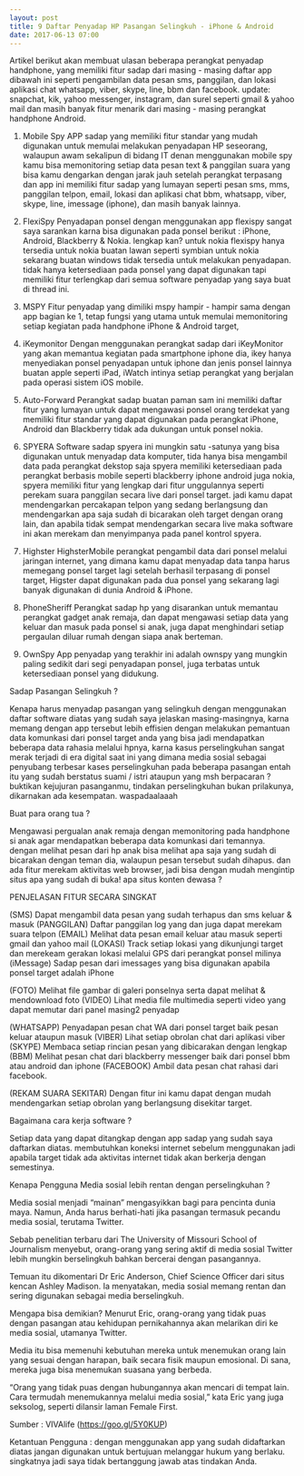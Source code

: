 ```yaml
---
layout: post
title: 9 Daftar Penyadap HP Pasangan Selingkuh - iPhone & Android
date: 2017-06-13 07:00
---
```



Artikel berikut akan membuat ulasan beberapa perangkat penyadap handphone, yang memiliki fitur sadap dari masing - masing daftar app dibawah ini seperti pengambilan data
pesan sms, panggilan, dan lokasi aplikasi chat whatsapp, viber, skype, line, bbm dan facebook. update: snapchat, kik, yahoo messenger, instagram, dan surel seperti
gmail & yahoo mail dan masih banyak fitur menarik dari masing - masing perangkat handphone Android.



1. Mobile Spy
APP sadap yang memiliki fitur standar yang mudah digunakan untuk memulai melakukan penyadapan HP seseorang, walaupun awam sekalipun di bidang IT 
denan menggunakan mobile spy kamu bisa memonitoring setiap data pesan text & panggilan suara yang bisa kamu dengarkan dengan jarak jauh setelah perangkat terpasang
dan app ini memiliki fitur sadap yang lumayan seperti pesan sms, mms, panggilan telpon, email, lokasi dan aplikasi chat bbm, whatsapp, viber, skype, line, imessage (iphone),
dan masih banyak lainnya.


2. FlexiSpy
Penyadapan ponsel dengan menggunakan app flexispy sangat saya sarankan karna bisa digunakan pada ponsel berikut : iPhone, Android, Blackberry & Nokia. lengkap kan?
untuk nokia flexispy hanya tersedia untuk nokia buatan lawan seperti symbian untuk nokia sekarang buatan windows tidak tersedia untuk melakukan penyadapan.
tidak hanya ketersediaan pada ponsel yang dapat digunakan tapi memiliki fitur terlengkap dari semua software penyadap yang saya buat di thread ini.


3. MSPY
Fitur penyadap yang dimiliki mspy hampir - hampir sama dengan app bagian ke 1, tetap fungsi yang utama untuk memulai memonitoring setiap kegiatan pada handphone
iPhone & Android target, 

4. iKeymonitor
Dengan menggunakan perangkat sadap dari iKeyMonitor yang akan memantua kegiatan pada smartphone iphone dia, ikey hanya menyediakan ponsel penyadapan untuk iphone
dan jenis ponsel lainnya buatan apple seperti iPad, iWatch intinya setiap perangkat yang berjalan pada operasi sistem iOS mobile.


5. Auto-Forward
Perangkat sadap buatan paman sam ini memiliki daftar fitur yang lumayan untuk dapat mengawasi ponsel orang terdekat yang memiliki fitur standar yang dapat digunakan
pada perangkat iPhone, Android dan Blackberry tidak ada dukungan untuk ponsel nokia.

6. SPYERA
Software sadap spyera ini mungkin satu -satunya yang bisa digunakan untuk menyadap data komputer, tida hanya bisa mengambil data pada perangkat dekstop saja spyera
memiliki ketersediaan pada perangkat berbasis mobile seperti blackberry iphone android juga nokia, spyera memiliki fitur yang lengkap dari fitur unggulannya seperti
perekam suara panggilan secara live dari ponsel target. jadi kamu dapat mendengarkan percakapan telpon yang sedang berlangsung dan mendengarkan apa saja sudah di
bicarakan oleh target dengan orang lain, dan apabila tidak sempat mendengarkan secara live maka software ini akan merekam dan menyimpanya pada panel kontrol spyera.


7. Highster
HighsterMobile perangkat pengambil data dari ponsel melalui jaringan internet, yang dimana kamu dapat menyadap data tanpa harus memegang ponsel target lagi setelah berhasil
terpasang di ponsel target, Higster dapat digunakan pada dua ponsel yang sekarang lagi banyak digunakan di dunia Android & iPhone.

8. PhoneSheriff
Perangkat sadap hp yang disarankan untuk memantau perangkat gadget anak remaja, dan dapat mengawasi setiap data yang keluar dan masuk pada ponsel si anak, juga
dapat menghindari setiap pergaulan diluar rumah dengan siapa anak berteman.

9. OwnSpy
App penyadap yang terakhir ini adalah ownspy yang mungkin paling sedikit dari segi penyadapan ponsel, juga terbatas untuk ketersediaan ponsel yang didukung.




Sadap Pasangan Selingkuh ?

Kenapa harus menyadap pasangan yang selingkuh dengan menggunakan daftar software diatas yang sudah saya jelaskan masing-masingnya, karna memang dengan app tersebut
lebih effisien dengan melakukan pemantuan data komunkasi dari ponsel target anda yang bisa jadi mendapatkan beberapa data rahasia melalui hpnya, karna kasus 
perselingkuhan sangat merak terjadi di era digital saat ini yang dimana media sosial sebagai penyubang terbesar kases perselingkuhan pada beberapa pasangan entah
itu yang sudah berstatus suami / istri ataupun yang msh berpacaran ? buktikan kejujuran pasanganmu, tindakan perselingkuhan bukan prilakunya, dikarnakan ada kesempatan.
waspadaalaaah


Buat para orang tua ?

Mengawasi pergualan anak remaja dengan memonitoring pada handphone si anak agar mendapatkan beberapa data komunkasi dari temannya. dengan melihat pesan dari hp
anak bisa melihat apa saja yang sudah di bicarakan dengan teman dia, walaupun pesan tersebut sudah dihapus. dan ada fitur merekam aktivitas web browser, jadi bisa
dengan mudah mengintip situs apa yang sudah di buka! apa situs konten dewasa ? 



PENJELASAN FITUR SECARA SINGKAT

(SMS) Dapat mengambil data pesan yang sudah terhapus dan sms keluar & masuk
(PANGGILAN)  Daftar panggilan log yang dan juga dapat merekam suara telpon
(EMAIL) Melihat data pesan email keluar atau masuk seperti gmail dan yahoo mail
(LOKASI) Track setiap lokasi yang dikunjungi target dan merekeam gerakan lokasi melalui GPS dari perangkat ponsel milinya
(iMessage) Sadap pesan dari imessages yang bisa digunakan apabila ponsel target adalah iPhone

(FOTO) Melihat file gambar di galeri ponselnya serta dapat melihat & mendownload foto
(VIDEO) Lihat media file multimedia seperti video yang dapat memutar dari panel masing2 penyadap

(WHATSAPP) Penyadapan pesan chat WA dari ponsel target baik pesan keluar ataupun masuk
(VIBER) Lihat setiap obrolan chat dari aplikasi viber
(SKYPE) Membaca setiap rincian pesan yang dibicarakan dengan lengkap
(BBM) Melihat pesan chat dari blackberry messenger baik dari ponsel bbm atau android dan iphone
(FACEBOOK) Ambil data pesan chat rahasi dari facebook.

(REKAM SUARA SEKITAR) Dengan fitur ini kamu dapat dengan mudah mendengarkan setiap obrolan yang berlangsung disekitar target.


Bagaimana cara kerja software ?

Setiap data yang dapat ditangkap dengan app sadap yang sudah saya daftarkan diatas. membutuhkan koneksi internet sebelum menggunakan jadi apabila target tidak ada 
aktivitas internet tidak akan berkerja dengan semestinya.

Kenapa Pengguna Media sosial lebih rentan dengan perselingkuhan ?

Media sosial menjadi “mainan” mengasyikkan bagi para pencinta dunia maya. Namun, Anda harus berhati-hati jika pasangan termasuk pecandu media sosial, terutama Twitter.

Sebab penelitian terbaru dari The University of Missouri School of Journalism menyebut, orang-orang yang sering aktif di media sosial Twitter lebih mungkin berselingkuh bahkan bercerai dengan pasangannya.

Temuan itu dikomentari Dr Eric Anderson, Chief Science Officer dari situs kencan Ashley Madison. Ia menyatakan, media sosial memang rentan dan sering digunakan sebagai media berselingkuh.

Mengapa bisa demikian? Menurut Eric, orang-orang yang tidak puas dengan pasangan atau kehidupan pernikahannya akan melarikan diri ke media sosial, utamanya Twitter.

Media itu bisa memenuhi kebutuhan mereka untuk menemukan orang lain yang sesuai dengan harapan, baik secara fisik maupun emosional. Di sana, mereka juga bisa menemukan suasana yang berbeda.

“Orang yang tidak puas dengan hubungannya akan mencari di tempat lain. Cara termudah menemukannya melalui media sosial,” kata Eric yang juga seksolog, seperti dilansir laman Female First.

Sumber : VIVAlife (https://goo.gl/5Y0KUP)


Ketantuan Pengguna : dengan menggunakan app yang sudah didaftarkan diatas jangan digunakan untuk bertujuan melanggar hukum yang berlaku. singkatnya jadi saya tidak bertanggung jawab
atas tindakan Anda.
